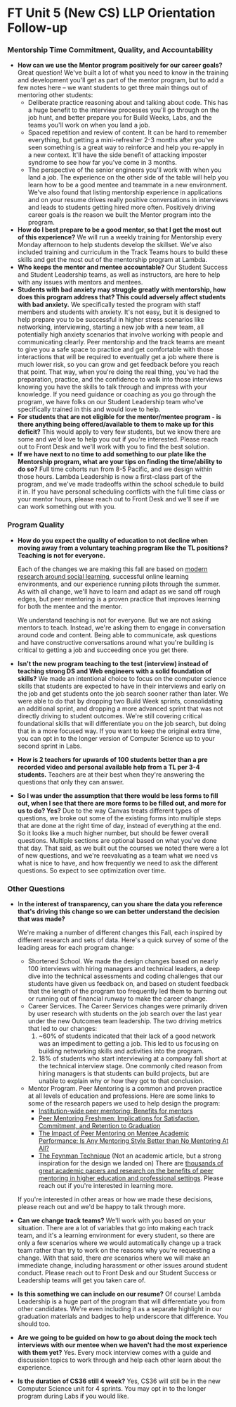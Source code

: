 # FT Unit 5 (New CS) LLP Orientation Follow-up

### Mentorship Time Commitment, Quality, and Accountability

- **How can we use the Mentor program positively for our career goals?**
  Great question! We've built a lot of what you need to know in the training and development you'll get as part of the mentor program, but to add a few notes here – we want students to get three main things out of mentoring other students:
  - Deliberate practice reasoning about and talking about code. This has a huge benefit to the interview processes you'll go through on the job hunt, and better prepare you for Build Weeks, Labs, and the teams you'll work on when you land a job.
  - Spaced repetition and review of content. It can be hard to remember everything, but getting a mini-refresher 2-3 months after you've seen something is a great way to reinforce and help you re-apply in a new context. It'll have the side benefit of attacking imposter syndrome to see how far you've come in 3 months.
  - The perspective of the senior engineers you'll work with when you land a job. The experience on the other side of the table will help you learn how to be a good mentee and teammate in a new environment.
  We've also found that listing mentorship experience in applications and on your resume drives really positive conversations in interviews and leads to students getting hired more often. Positively driving career goals is _the_ reason we built the Mentor program into the program.
- **How do I best prepare to be a good mentor, so that I get the most out of this experience?**
  We will run a weekly training for Mentorship every Monday afternoon to help students develop the skillset. We've also included training and curriculum in the Track Teams hours to build these skills and get the most out of the mentorship program at Lambda.
- **Who keeps the mentor and mentee accountable?**
  Our Student Success and Student Leadership teams, as well as instructors, are here to help with any issues with mentors and mentees.
- **Students with bad anxiety may struggle greatly with mentorship, how does this program address that? This could adversely affect students with bad anxiety.**
  We specifically tested the program with staff members and students with anxiety. It's not easy, but it is designed to help prepare you to be successful in higher stress scenarios like networking, interviewing, starting a new job with a new team, all potentially high anxiety scenarios that involve working with people and communicating clearly.
  Peer mentorship and the track teams are meant to give you a safe space to practice and get comfortable with those interactions that will be required to eventually get a job where there is much lower risk, so you can grow and get feedback before you reach that point.
  That way, when you're doing the real thing, you've had the preparation, practice, and the confidence to walk into those interviews knowing you have the skills to talk through and impress with your knowledge. If you need guidance or coaching as you go through the program, we have folks on our Student Leadership team who've specifically trained in this and would love to help.
- **For students that are not eligible for the mentor/mentee program - is there anything being offered/available to them to make up for this deficit?**
  This would apply to very few students, but we know there are some and we'd love to help you out if you're interested. Please reach out to Front Desk and we'll work with you to find the best solution.
- **If we have next to no time to add something to our plate like the Mentorship program, what are your tips on finding the time/ability to do so?**
  Full time cohorts run from 8-5 Pacific, and we design within those hours. Lambda Leadership is now a first-class part of the program, and we've made tradeoffs within the school schedule to build it in. If you have personal scheduling conflicts with the full time class or your mentor hours, please reach out to Front Desk and we'll see if we can work something out with you.

### Program Quality

- **How do you expect the quality of education to not decline when moving away from a voluntary teaching program like the TL positions? Teaching is not for everyone.**

  Each of the changes we are making this fall are based on [modern research around social learning](https://ies.ed.gov/ncee/search/index.asp?q=peer+mentor&btnG=Search&showall=1), successful online learning environments, and our experience running pilots through the summer. As with all change, we'll have to learn and adapt as we sand off rough edges, but peer mentoring is a proven practice that improves learning for both the mentee and the mentor.

  We understand teaching is not for everyone. But we are not asking mentors to teach. Instead, we're asking them to engage in conversation around code and content. Being able to communicate, ask questions and have constructive conversations around what you're building is critical to getting a job and succeeding once you get there.

- **Isn't the new program teaching to the test (interview) instead of teaching strong DS and Web engineers with a solid foundation of skills?**
  We made an intentional choice to focus on the computer science skills that students are expected to have in their interviews and early on the job and get students onto the job search sooner rather than later. We were able to do that by dropping two Build Week sprints, consolidating an additional sprint, and dropping a more advanced sprint that was not directly driving to student outcomes.
  We're still covering critical foundational skills that will differentiate you on the job search, but doing that in a more focused way. If you want to keep the original extra time, you can opt in to the longer version of Computer Science up to your second sprint in Labs.
- **How is 2 teachers for upwards of 100 students better than a pre recorded video and personal available help from a TL per 3-4 students.**
  Teachers are at their best when they're answering the questions that only they can answer.
- **So I was under the assumption that there would be less forms to fill out, when I see that there are more forms to be filled out, and more for us to do? Yes?**
  Due to the way Canvas treats different types of questions, we broke out some of the existing forms into multiple steps that are done at the right time of day, instead of everything at the end. So it looks like a much higher number, but should be fewer overall questions. Multiple sections are optional based on what you've done that day.
  That said, as we built out the courses we noted there were a lot of new questions, and we're reevaluating as a team what we need vs what is nice to have, and how frequently we need to ask the different questions. So expect to see optimization over time.

### Other Questions

- I**n the interest of transparency, can you share the data you reference that's driving this change so we can better understand the decision that was made?**

  We're making a number of different changes this Fall, each inspired by different research and sets of data. Here's a quick survey of some of the leading areas for each program change:

  - Shortened School. We made the design changes based on nearly 100 interviews with hiring managers and technical leaders, a deep dive into the technical assessments and coding challenges that our students have given us feedback on, and based on student feedback that the length of the program too frequently led them to burning out or running out of financial runway to make the career change.
  - Career Services. The Career Services changes were primarily driven by user research with students on the job search over the last year under the new Outcomes team leadership. The two driving metrics that led to our changes:
    1. ~60% of students indicated that their lack of a good network was an impediment to getting a job. This led to us focusing on building networking skills and activities into the program.
    2. 18% of students who start interviewing at a company fall short at the technical interview stage. One commonly cited reason from hiring managers is that students can build projects, but are unable to explain why or how they got to that conclusion.
  - Mentor Program. Peer Mentoring is a common and proven practice at all levels of education and professions. Here are some links to some of the research papers we used to help design the program:
    - [Institution-wide peer mentoring: Benefits for mentors](https://espace.curtin.edu.au/bitstream/handle/20.500.11937/13607/189919_74249_72004.pdf?sequence=2&isAllowed=y)
    - [Peer Mentoring Freshmen: Implications for Satisfaction, Commitment, and Retention to Graduation](https://www.researchgate.net/profile/Talya_Bauer/publication/211393584_Peer-Mentoring_Freshmen_Implications_for_Satisfaction_Commitment_and_Retention_to_Graduation/links/545ab98a0cf2c46f664387b5/Peer-Mentoring-Freshmen-Implications-for-Satisfaction-Commitment-and-Retention-to-Graduation.pdf)
    - [The Impact of Peer Mentoring on Mentee Academic Performance: Is Any Mentoring Style Better than No Mentoring At All?](https://files.eric.ed.gov/fulltext/EJ1043041.pdf)
    - [The Feynman Technique](https://fs.blog/2012/04/feynman-technique/) (Not an academic article, but a strong inspiration for the design we landed on)
    There are [thousands of great academic papers and research on the benefits of peer mentoring in higher education and professional settings](https://scholar.google.com/scholar?hl=en&as_sdt=0%2C45&q=peer+mentoring&btnG=). Please reach out if you're interested in learning more.

  If you're interested in other areas or how we made these decisions, please reach out and we'd be happy to talk through more.

- **Can we change track teams?**
  We'll work with you based on your situation. There are a lot of variables that go into making each track team, and it's a learning environment for every student, so there are only a few scenarios where we would automatically change up a track team rather than try to work on the reasons why you're requesting a change.
  With that said, there _are_ scenarios where we will make an immediate change, including harassment or other issues around student conduct. Please reach out to Front Desk and our Student Success or Leadership teams will get you taken care of.
- **Is this something we can include on our resume?**
  Of course! Lambda Leadership is a huge part of the program that will differentiate you from other candidates. We're even including it as a separate highlight in our graduation materials and badges to help underscore that difference. You should too.
- **Are we going to be guided on how to go about doing the mock tech interviews with our mentee when we haven't had the most experience with them yet?**
  Yes. Every mock interview comes with a guide and discussion topics to work through and help each other learn about the experience.
- **Is the duration of CS36 still 4 week?**
  Yes, CS36 will still be in the new Computer Science unit for 4 sprints. You may opt in to the longer program during Labs if you would like.
